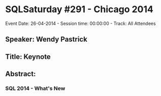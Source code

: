 # SQLSaturday #291 - Chicago 2014
Event Date: 26-04-2014 - Session time: 00:00:00 - Track: All Attendees
## Speaker: Wendy Pastrick
## Title: Keynote
## Abstract:
### SQL 2014 - What's New
